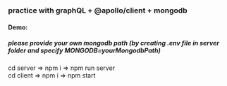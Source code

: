 ### practice with graphQL + @apollo/client + mongodb
#### Demo: 
##### please provide your own mongodb path (by creating .env file in server folder and specify MONGODB=yourMongodbPath) <br>
cd server => npm i => npm run server <br>
cd client => npm i => npm start
